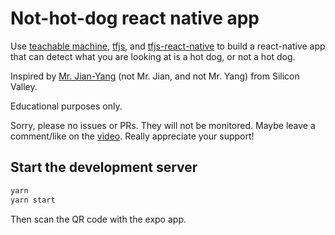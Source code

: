 # Not-hot-dog react native app

Use [teachable machine](https://teachablemachine.withgoogle.com/),
[tfjs](https://github.com/tensorflow/tfjs), and
[tfjs-react-native](https://github.com/tensorflow/tfjs/tree/master/tfjs-react-native)
to build a react-native app that can detect what you are looking at is a hot
dog, or not a hot dog.

Inspired by [Mr. Jian-Yang](https://www.youtube.com/watch?v=AJsOA4Zl6Io)
(not Mr. Jian, and not Mr. Yang) from Silicon Valley.

Educational purposes only.

Sorry, please no issues or PRs. They will not be monitored.
Maybe leave a comment/like on the [video](https://youtu.be/s_T2NjoiGIM).
Really appreciate your support!

## Start the development server

```bash
yarn
yarn start
```

Then scan the QR code with the expo app.
